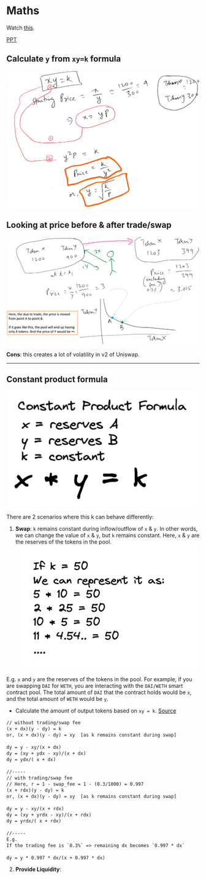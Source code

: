 # Maths

Watch [this](https://www.youtube.com/watch?v=CLnlHto-030).

[PPT](./uniswap_v2.pptx)

## Calculate `y` from `xy=k` formula

![uniswap v2 maths 1](../../img/uniswap_v2_maths_1.png)

## Looking at price before & after trade/swap

![uniswap v2 maths 2](../../img/uniswap_v2_maths_2.png)

**Cons**: this creates a lot of volatility in v2 of Uniswap.

---

## Constant product formula

![](../../img/uniswap_cpamm.png)

There are 2 scenarios where this k can behave differently:

1. **Swap**: `k` remains constant during inflow/outflow of `x` & `y`. In other words, we can change the value of `x` & `y`, but `k` remains constant. Here, `x` & `y` are the reserves of the tokens in the pool.
   ![](../../img/uniswap_cpamm_2.png)

E.g. `x` and `y` are the reserves of the tokens in the pool. For example, if you are swapping `DAI` for `WETH`, you are interacting with the `DAI/WETH` smart contract pool. The total amount of `DAI` that the contract holds would be `x`, and the total amount of `WETH` would be `y`.

- Calculate the amount of output tokens based on `xy = k`. [Source](https://www.youtube.com/watch?v=IL7cRj5vzEU)

```console
// without trading/swap fee
(x + dx)(y - dy) = k
or, (x + dx)(y - dy) = xy  [as k remains constant during swap]

dy = y - xy/(x + dx)
dy = (xy + ydx - xy)/(x + dx)
dy = ydx/( x + dx)

//-----
// with trading/swap fee
// Here, r = 1 - swap_fee = 1 - (0.3/1000) = 0.997
(x + rdx)(y - dy) = k
or, (x + dx)(y - dy) = xy  [as k remains constant during swap]

dy = y - xy/(x + rdx)
dy = (xy + yrdx - xy)/(x + rdx)
dy = yrdx/( x + rdx)

//-----
E.g.
If the trading fee is `0.3%` => remaining dx becomes `0.997 * dx`

dy = y * 0.997 * dx/(x + 0.997 * dx)
```

2. **Provide Liquidity**:
